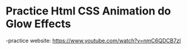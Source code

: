 # Practice Html CSS Animation do Glow Effects

-practice website: https://www.youtube.com/watch?v=nmC6QDCB7zI